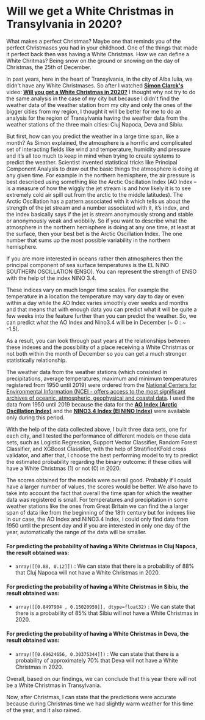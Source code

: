 # Will we get a White Christmas in Transylvania in 2020?

What makes a perfect Christmas? Maybe one that reminds you of the perfect Christmases you had in your childhood. One of the things that made it perfect back then was having a White Christmas. How we can define a White Chritmas? Being snow on the ground or snowing on the day of Christmas, the 25th of December.

In past years, here in the heart of Transylvania, in the city of Alba Iulia, we didn't have any White Christmases. So after I watched <b>[Simon Clarck's](https://www.youtube.com/channel/UCRRr_xrOm66qaigIbwFLvbQ)</b> video: <b>[Will you get a White Christmas in 2020?](https://www.youtube.com/watch?v=sh-zWu6dXxo&t=525s)</b> I thought why not try to do the same analysis in the case of my city but because I didn't find the weather data of the weather station from my city and only the ones of the bigger cities from my region, I thought it will be better for me to do an analysis for the region of Transylvania having the weather data from the weather stations of the three main cities: Cluj Napoca, Deva and Sibiu.

But first, how can you predict the weather in a large time span, like a month? As Simon explained, the atmosphere is a horrific and complicated set of interacting fields like wind and temperature, humidity and pressure and it’s all too much to keep in mind when trying to create systems to predict the weather. Scientist invented statistical tricks like Principal Component Analysis to draw out the basic things the atmosphere is doing at any given time. For example in the northern hemisphere, the air pressure is best described using something like the Arctic Oscillation Index (AO Index – is a measure of how the wiggly the jet stream is and how likely it is to see extremely cold air spill out from the arctic to the middle latitudes). The Arctic Oscillation has a pattern associated with it which tells us about the strength of the jet stream and a number associated with it, it’s index, and the index basically says if the jet is stream anonymously strong and stable or anonymously weak and wobblily. So if you want to describe what the atmosphere in the northern hemisphere is doing at any one time, at least at the surface, then your best bet is the Arctic Oscillation Index. The one number that sums up the most possible variability in the northern hemisphere.

If you are more interested in oceans rather then atmospheres then the principal component of sea surface temperatures is the EL NINO SOUTHERN OSCILLATION (ENSO). You can represent the strength of ENSO with the help of the index NINO 3.4.

These indices vary on much longer time scales. For example the temperature in a location the temperature may vary day to day or even within a day while the AO Index varies smoothly over weeks and months and that means that with enough data you can predict what it will be quite a few weeks into the feature further than you can predict the weather. So, we can predict what the AO Index and Nino3.4 will be in December (~ 0 : ~ -1.5).

As a result, you can look through past years at the relationships between these indexes and the possibility of a place receiving a White Christmas or not both within the month of December so you can get a much stronger statistically relationship.

The weather data from the weather stations (which consisted in precipitations, average temperatures, maximum and minimum temperatures registered from 1950 until 2019) were ordered from the [National Centers for Environmental Information (NCEI - offers access to the most significant archives of oceanic, atmospheric, geophysical and coastal data](https://gis.ncdc.noaa.gov/maps/ncei/). I used the data from 1950 until 2019 because the data for the <b>[AO Index (Arctic Oscillation Index)](https://www.cpc.ncep.noaa.gov/products/precip/CWlink/daily_ao_index/monthly.ao.index.b50.current.ascii.table)</b> and the <b>[NINO3.4 Index (El NINO Index)](https://climexp.knmi.nl/data/iersst_nino3.4a_rel.dat)</b> were available only during this period.

With the help of the data collected above, I built three data sets, one for each city, and I tested the performance of different models on these data sets, such as Logistic Regression, Support Vector Classifier, Random Forest Classifier, and XGBoost Classifier, with the help of StratifiedKFold cross validator, and after that, I choose the best performing model to try to predict the estimated probability regarding the binary outcome: if these cities will have a White Christmas (1) or not (0) in 2020.

The scores obtained for the models were overall good. Probably if I could have a larger number of values, the scores would be better. We also have to take into account the fact that overall the time span for which the weather data was registered is small. For temperatures and precipitation in some weather stations like the ones from Great Britain we can find the a larger span of data like from the beginning of the 18th century but for indexes like in our case, the AO Index and NINO3.4 Index, I could only find data from 1950 until the present day and if you are interested in only one day of the year, automatically the range of the data will be smaller.

#### For predicting the probability of having a White Christmas in Cluj Napoca, the result obtained was:
* ```array([[0.88, 0.12]])``` : We can state that there is a probability of 88% that Cluj Napoca will not have a White Christmas in 2020.

#### For predicting the probability of having a White Christmas in Sibiu, the result obtained was:
* ```array([[0.8497904 , 0.15020959]], dtype=float32)``` : We can state that there is a probability of 85% that Sibiu will not have a White Christmas in 2020.

#### For predicting the probability of having a White Christmas in Deva, the result obtained was:
* ```array([[0.69624656, 0.30375344]])``` : We can state that there is a probability of approximately 70% that Deva will not have a White Christmas in 2020.

Overall, based on our findings, we can conclude that this year there will not be a White Christmas in Transylvania.

Now, after Christmas, I can state that the predictions were accurate because during Christmas time we had slightly warm weather for this time of the year, and it also rained.
